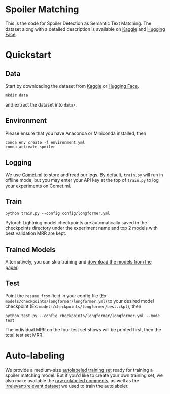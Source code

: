 # Spoiler Matching
This is the code for Spoiler Detection as Semantic Text Matching. The dataset along with a detailed description is available on [Kaggle](https://www.kaggle.com/datasets/bobotran/spoiler-matching) and [Hugging Face](https://huggingface.co/datasets/bobotran/spoiler-matching?clone=true).

# Quickstart
## Data
Start by downloading the dataset from [Kaggle](https://www.kaggle.com/datasets/bobotran/spoiler-matching) or [Hugging Face](https://huggingface.co/datasets/bobotran/spoiler-matching?clone=true).

    mkdir data

and extract the dataset into `data/`.

## Environment
Please ensure that you have Anaconda or Miniconda installed, then

    conda env create -f environment.yml
    conda activate spoiler

## Logging
We use [Comet.ml](https://www.comet.com/docs/quick-start/) to store and read our logs. By default, `train.py` will run in offline mode, but you may enter your API key at the top of `train.py` to log your experiments on Comet.ml.

## Train

    python train.py --config config/longformer.yml

Pytorch Lightning model checkpoints are automatically saved in the checkpoints directory under the experiment name and top 2 models with best validation MRR are kept.

## Trained Models
Alternatively, you can skip training and [download the models from the paper](https://huggingface.co/bobotran/spoiler-matcher/tree/main?clone=true). 

## Test
Point the `resume_from` field in your config file (Ex: `models/checkpoints/longformer/longformer.yml`) to your desired model checkpoint (Ex: `models/checkpoints/longformer/best.ckpt`), then

    python test.py --config checkpoints/longformer/longformer.yml --mode test

The individual MRR on the four test set shows will be printed first, then the total test set MRR.

# Auto-labeling
We provide a medium-size [autolabeled training set](https://huggingface.co/datasets/bobotran/spoiler-matching/tree/main/matching/with_autolabels) ready for training a spoiler matching model. But if you'd like to create your own training set, we also make available the [raw unlabeled comments](https://huggingface.co/datasets/bobotran/spoiler-matching/tree/main/filtering/unlabeled), as well as the [irrelevant/relevant dataset](https://huggingface.co/datasets/bobotran/spoiler-matching/tree/main/filtering/handlabeled) we used to train the autolabeler.